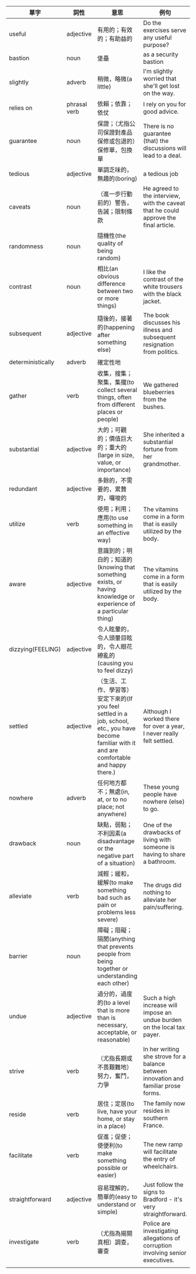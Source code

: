 | 單字 | 詞性 |意思 | 例句 |
|---|---|---|---|
|useful| adjective |有用的；有效的；有助益的| Do the exercises serve any useful purpose? |
|bastion| noun |堡壘 | as a security bastion | 
|slightly | adverb | 稍微，略微(a little)| I'm slightly worried that she'll get lost on the way. |
|relies on |phrasal verb | 依賴；依靠；依仗| I rely on you for good advice.|
|guarantee |noun |保證；（尤指公司保證對產品保修或包退的）保修單，包換單 | There is no guarantee (that) the discussions will lead to a deal.|
|tedious|adjective|單調乏味的，無趣的(boring) |a tedious job |
|caveats| noun |（進一步行動前的）警告，告誡；限制條款 |He agreed to the interview, with the caveat that he could approve the final article. |
|randomness |noun |隨機性(the quality of being random) | |
|contrast|noun|相比(an obvious difference between two or more things)|I like the contrast of the white trousers with the black jacket.|
|subsequent|adjective|隨後的，接著的(happening after something else)|The book discusses his illness and subsequent resignation from politics.|
|deterministically|adverb |確定性地| |
|gather|verb |收集，搜集；聚集，集攏(to collect several things, often from different places or people)|We gathered blueberries from the bushes.|
|substantial|adjective |大的；可觀的；價值巨大的；重大的(large in size, value, or importance)| She inherited a substantial fortune from her grandmother.|
|redundant|adjective |多餘的，不需要的，累贅的，囉唆的| |
|utilize|verb  |使用；利用；應用(to use something in an effective way)|The vitamins come in a form that is easily utilized by the body. |
|aware|adjective|意識到的；明白的；知道的(knowing that something exists, or having knowledge or experience of a particular thing)|The vitamins come in a form that is easily utilized by the body. |
|dizzying(FEELING)|adjective|令人眩暈的，令人頭暈目眩的，令人眼花繚亂的(causing you to feel dizzy) ||
|settled|adjective|（生活、工作、學習等）安定下來的(If you feel settled in a job, school, etc., you have become familiar with it and are comfortable and happy there.)|Although I worked there for over a year, I never really felt settled.|
|nowhere|adverb|任何地方都不；無處(in, at, or to no place; not anywhere)|These young people have nowhere (else) to go.|
|drawback|noun |缺點，弱點；不利因素(a disadvantage or the negative part of a situation)|One of the drawbacks of living with someone is having to share a bathroom.|
|alleviate|verb |減輕；緩和，緩解(to make something bad such as pain or problems less severe)|The drugs did nothing to alleviate her pain/suffering.|
|barrier|noun |障礙；阻礙；隔閡(anything that prevents people from being together or understanding each other)||
|undue|adjective |過分的，過度的(to a level that is more than is necessary, acceptable, or reasonable)| Such a high increase will impose an undue burden on the local tax payer.|
|strive|verb |（尤指長期或不畏艱難地）努力，奮鬥，力爭|In her writing she strove for a balance between innovation and familiar prose forms.|
|reside|verb |居住；定居(to live, have your home, or stay in a place)|The family now resides in southern France.|
|facilitate|verb |促進；促使；使便利(to make something possible or easier) |The new ramp will facilitate the entry of wheelchairs.|
|straightforward|adjective|容易理解的，簡單的(easy to understand or simple)|Just follow the signs to Bradford - it's very straightforward.|
|investigate|verb|（尤指為揭開真相）調查，審查|Police are investigating allegations of corruption involving senior executives.|
| | | | |
